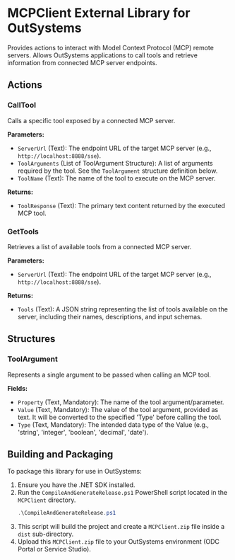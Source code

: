 # MCPClient External Library for OutSystems

Provides actions to interact with Model Context Protocol (MCP) remote servers. Allows OutSystems applications to call tools and retrieve information from connected MCP server endpoints.

## Actions

### CallTool

Calls a specific tool exposed by a connected MCP server.

**Parameters:**

*   `ServerUrl` (Text): The endpoint URL of the target MCP server (e.g., `http://localhost:8888/sse`).
*   `ToolArguments` (List of ToolArgument Structure): A list of arguments required by the tool. See the `ToolArgument` structure definition below.
*   `ToolName` (Text): The name of the tool to execute on the MCP server.

**Returns:**

*   `ToolResponse` (Text): The primary text content returned by the executed MCP tool.

### GetTools

Retrieves a list of available tools from a connected MCP server.

**Parameters:**

*   `ServerUrl` (Text): The endpoint URL of the target MCP server (e.g., `http://localhost:8888/sse`).

**Returns:**

*   `Tools` (Text): A JSON string representing the list of tools available on the server, including their names, descriptions, and input schemas.

## Structures

### ToolArgument

Represents a single argument to be passed when calling an MCP tool.

**Fields:**

*   `Property` (Text, Mandatory): The name of the tool argument/parameter.
*   `Value` (Text, Mandatory): The value of the tool argument, provided as text. It will be converted to the specified 'Type' before calling the tool.
*   `Type` (Text, Mandatory): The intended data type of the Value (e.g., 'string', 'integer', 'boolean', 'decimal', 'date').

## Building and Packaging

To package this library for use in OutSystems:

1.  Ensure you have the .NET SDK installed.
2.  Run the `CompileAndGenerateRelease.ps1` PowerShell script located in the `MCPClient` directory.
    ```powershell
    .\CompileAndGenerateRelease.ps1
    ```
3.  This script will build the project and create a `MCPClient.zip` file inside a `dist` sub-directory.
4.  Upload this `MCPClient.zip` file to your OutSystems environment (ODC Portal or Service Studio).
